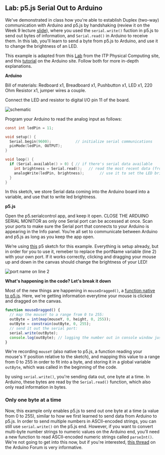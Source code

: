 ## Lab: p5.js Serial Out to Arduino

We've demonstrated in class how you're able to establish Duplex (two-way) communication with Arduino and p5.js by handshaking (review it on the Week 9 lecture [slide](https://docs.google.com/presentation/d/1n_S3ss0V8yoHElHRGH3fwzL3Hb48LbnF2S3iw4Vmg_E/edit#slide=id.g17dc17132de_0_82)), where you used the `serial.write()` fuction in p5.js to send out bytes of information, and `Serial.read()` in Arduino to receive them. In this lab, you'll learn to send a byte from p5.js to Arduino, and use it to change the brightness of an LED.

This example is adapted from this [Lab](https://itp.nyu.edu/physcomp/labs/labs-serial-communication/lab-serial-output-from-p5-js/) from the ITP Physical Computing site, and this [tutorial](https://docs.arduino.cc/built-in-examples/communication/Dimmer) on the Arduino site. Follow both for more in-depth explanations.

**Arduino**

Bill of materials: Redboard x1, Breadboard x1, Pushbutton x1, LED x1, 220 Ohm Resistor x1, jumper wires a couple.

Connect the LED and resistor to digital I/O pin 11 of the board.

![schematic](led_schematic.png)

Program your Arduino to read the analog input as follows:

```c
const int ledPin = 11;

void setup() {
  Serial.begin(9600);           // initialize serial communications
  pinMode(ledPin, OUTPUT);
}

void loop() {
  if (Serial.available() > 0) { // if there's serial data available
    int brightness = Serial.read();   // read the most recent data (from 0 to 255), store in a variable
    analogWrite(ledPin, brightness);       // use it to set the LED brightness
  }
}
```

In this sketch, we store Serial data coming into the Arduino board into a variable, and use that to write led brightness.

**p5.js**

Open the p5.serialcontrol app, and keep it open. CLOSE THE ARDUINO SERIAL MONITOR as only one Serial port can be accessed at once. Scan your ports to make sure the Serial port that connects to your Arduino is appearing in the Info panel. You’re all set to communicate between Arduino and p5.js as long as you keep the app open.

We’re using [this](https://editor.p5js.org/sandpills/sketches/kM5DkOhM0) p5 sketch for this example. Everything is setup already, but in order for you to use it, remeber to replace the portName variable (line 2) with your own port.
If it works correctly, clicking and dragging your mouse up and down in the canvas should change the brightness of your LED!

![port name on line 2](mousedrag.png)

**What's happening in the code? Let's break it down**

Most of the new things are happening in `mouseDragged()`, a [function native to p5.js](https://p5js.org/reference/#/p5/mouseDragged). Here, we're getting information everytime your mouse is clicked and dragged on the canvas.

```js
function mouseDragged() {
  // map the mouseY to a range from 0 to 255:
  outByte = int(map(mouseY, 0, height, 0, 255));
  outByte = constrain(outByte, 0, 255);
  // send it out the serial port:
  serial.write(outByte);
  console.log(outByte); // logging the number out in console window just in case
}
```

We're recording `mouseY` (also native to p5.js, a function reading your mouse's Y position relative to the sketch), and mapping this value to a range from 0 to 255 in order to fit into a byte, and storing it in a global variable `outByte`, which was called in the beginning of the code.

by using `serial.write()`, you're sending data out, one byte at a time. In Arduino, these bytes are read by the `Serial.read()` function, which also only read information in bytes.

### Only one byte at a time

Now, this example only enables p5.js to send out one byte at a time (a value from 0 to 255), similar to how we first learned to send data from Arduino to p5.js. In order to send multiple numbers in ASCII-encoded strings, you can still use `serial.write()` on the p5.js end. However, if you want to convert multi-byte number strings to numeric values on the Arduino end, you’ll need a new function to read ASCII-encoded numeric strings called `parseInt()`. We're not going to get into this now, but if you're interested, [this thread](https://forum.arduino.cc/t/serial-input-basics/278284) on the Arduino Forum is very informative.
